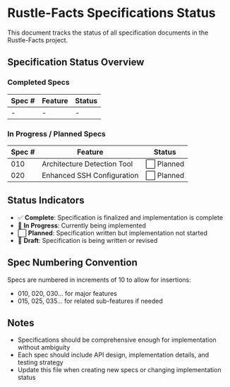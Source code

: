 # Rustle-Facts Specifications Status

This document tracks the status of all specification documents in the Rustle-Facts project.

## Specification Status Overview

### Completed Specs

| Spec # | Feature | Status |
|--------|---------|--------|
| - | - | - |

### In Progress / Planned Specs

| Spec # | Feature | Status |
|--------|---------|--------|
| 010 | Architecture Detection Tool | ⬜ Planned |
| 020 | Enhanced SSH Configuration | ⬜ Planned |

## Status Indicators

- ✅ **Complete**: Specification is finalized and implementation is complete
- 🔄 **In Progress**: Currently being implemented
- ⬜ **Planned**: Specification written but implementation not started
- 📝 **Draft**: Specification is being written or revised

## Spec Numbering Convention

Specs are numbered in increments of 10 to allow for insertions:
- 010, 020, 030... for major features
- 015, 025, 035... for related sub-features if needed

## Notes

- Specifications should be comprehensive enough for implementation without ambiguity
- Each spec should include API design, implementation details, and testing strategy
- Update this file when creating new specs or changing implementation status